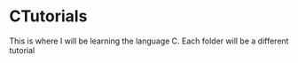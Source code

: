 # CTutorials

This is where I will be learning the language C.  Each folder will be a different tutorial

